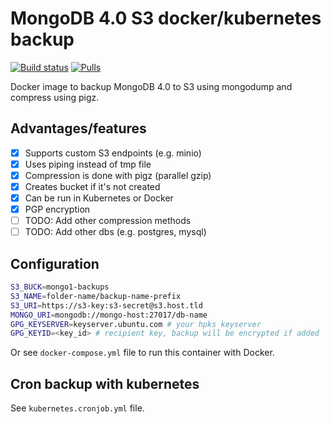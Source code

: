 # MongoDB 4.0 S3 docker/kubernetes backup

[![Build status](https://github.com/BackupTools/mongo-backup-s3/workflows/Docker%20Image%20CI/badge.svg)]() [![Pulls](https://img.shields.io/docker/pulls/backuptools/mongo-backup-s3?style=flat&labelColor=1B3D4B&color=06A64F&logoColor=white&logo=docker&label=pulls)]()

Docker image to backup MongoDB 4.0 to S3 using mongodump and compress using pigz.

## Advantages/features
- [x] Supports custom S3 endpoints (e.g. minio)
- [x] Uses piping instead of tmp file
- [x] Compression is done with pigz (parallel gzip)
- [x] Creates bucket if it's not created
- [x] Can be run in Kubernetes or Docker
- [x] PGP encryption
- [ ] TODO: Add other compression methods
- [ ] TODO: Add other dbs (e.g. postgres, mysql)

## Configuration
```bash
S3_BUCK=mongo1-backups
S3_NAME=folder-name/backup-name-prefix
S3_URI=https://s3-key:s3-secret@s3.host.tld
MONGO_URI=mongodb://mongo-host:27017/db-name
GPG_KEYSERVER=keyserver.ubuntu.com # your hpks keyserver
GPG_KEYID=<key_id> # recipient key, backup will be encrypted if added
```

Or see `docker-compose.yml` file to run this container with Docker.

## Cron backup with kubernetes

See `kubernetes.cronjob.yml` file.
